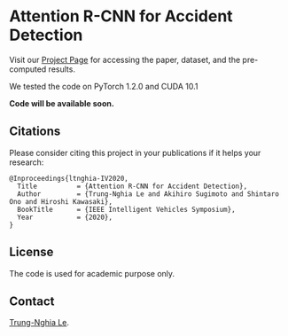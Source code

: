 Attention R-CNN for Accident Detection
==================================

Visit our [Project Page](https://sites.google.com/view/ltnghia/research/accident-detection) for accessing the paper, dataset, and the pre-computed results.

We tested the code on PyTorch 1.2.0 and CUDA 10.1

**Code will be available soon.**

## Citations
Please consider citing this project in your publications if it helps your research:

```
@Inproceedings{ltnghia-IV2020,
  Title          = {Attention R-CNN for Accident Detection},
  Author         = {Trung-Nghia Le and Akihiro Sugimoto and Shintaro Ono and Hiroshi Kawasaki},
  BookTitle      = {IEEE Intelligent Vehicles Symposium},
  Year           = {2020},
}
```

## License

The code is used for academic purpose only.

## Contact

[Trung-Nghia Le](https://sites.google.com/view/ltnghia).

